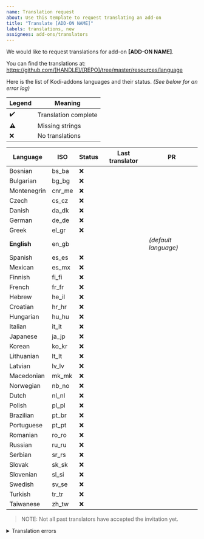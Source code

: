 ```yaml
---
name: Translation request
about: Use this template to request translating an add-on
title: "Translate [ADD-ON NAME]"
labels: translations, new
assignees: add-ons/translators
---
```

<!--- Replace the different variables below, or add additional information -->
We would like to request translations for add-on **[ADD-ON NAME]**.

You can find the translations at: https://github.com/[HANDLE]/[REPO]/tree/master/resources/language

Here is the list of Kodi-addons languages and their status.
*(See below for an error log)*

|Legend|Meaning
|--------|--------------------------
|✔️|Translation complete
|⚠️|Missing strings
|❌|No translations

<!--- Add below the status and last translator for each language -->
<!--- Keep this list updated whenever you get more translations contributed -->

|Language|ISO|Status|Last translator|PR
|-----------|----|-------|-----------------|-------------------------------
|Bosnian|bs_ba|❌|
|Bulgarian|bg_bg|❌|
|Montenegrin|cnr_me|❌|
|Czech|cs_cz|❌|
|Danish|da_dk|❌|
|German|de_de|❌|
|Greek|el_gr|❌|
|**English**|en_gb| | |*(default language)*
|Spanish|es_es|❌|
|Mexican|es_mx|❌|
|Finnish|fi_fi|❌|
|French|fr_fr|❌|
|Hebrew|he_il|❌|
|Croatian|hr_hr|❌|
|Hungarian|hu_hu|❌|
|Italian|it_it|❌|
|Japanese|ja_jp|❌|
|Korean|ko_kr|❌|
|Lithuanian|lt_lt|❌|
|Latvian|lv_lv|❌|
|Macedonian|mk_mk|❌|
|Norwegian|nb_no|❌|
|Dutch|nl_nl|❌|
|Polish|pl_pl|❌|
|Brazilian|pt_br|❌|
|Portuguese|pt_pt|❌|
|Romanian|ro_ro|❌|
|Russian|ru_ru|❌|
|Serbian|sr_rs|❌|
|Slovak|sk_sk|❌|
|Slovenian|sl_si|❌|
|Swedish|sv_se|❌|
|Turkish|tr_tr|❌|
|Taiwanese|zh_tw|❌|

> NOTE: Not all past translators have accepted the invitation yet.

<details>
  <summary>Translation errors</summary>
  <br/><p><pre>
<!--- Paste below the output of `msgcmp` of your project -->
```
```
</pre></p>
</details>
